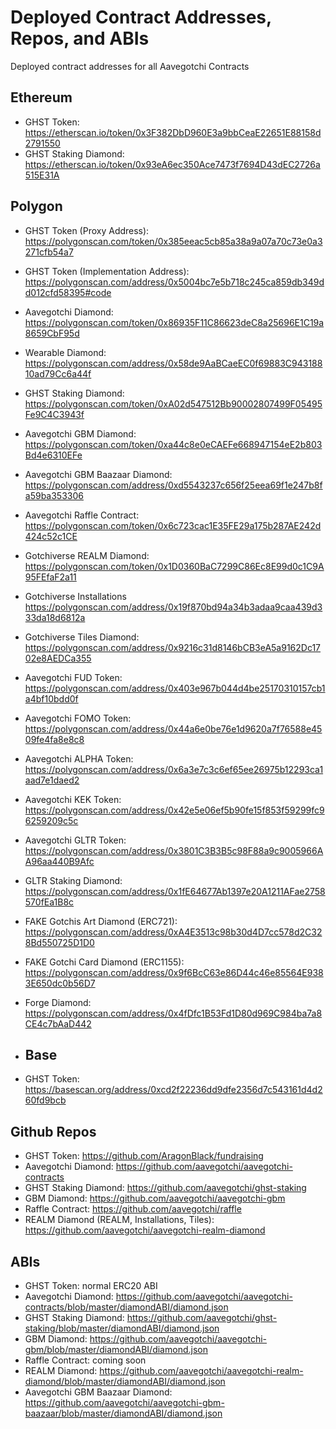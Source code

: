 # Deployed Contract Addresses, Repos, and ABIs
Deployed contract addresses for all Aavegotchi Contracts

## Ethereum

* GHST Token: https://etherscan.io/token/0x3F382DbD960E3a9bbCeaE22651E88158d2791550
* GHST Staking Diamond: https://etherscan.io/token/0x93eA6ec350Ace7473f7694D43dEC2726a515E31A

## Polygon

* GHST Token (Proxy Address): https://polygonscan.com/token/0x385eeac5cb85a38a9a07a70c73e0a3271cfb54a7
* GHST Token (Implementation Address): https://polygonscan.com/address/0x5004bc7e5b718c245ca859db349dd012cfd58395#code
* Aavegotchi Diamond: https://polygonscan.com/token/0x86935F11C86623deC8a25696E1C19a8659CbF95d
* Wearable Diamond: https://polygonscan.com/address/0x58de9AaBCaeEC0f69883C94318810ad79Cc6a44f
* GHST Staking Diamond: https://polygonscan.com/token/0xA02d547512Bb90002807499F05495Fe9C4C3943f
* Aavegotchi GBM Diamond: https://polygonscan.com/token/0xa44c8e0eCAEFe668947154eE2b803Bd4e6310EFe
* Aavegotchi GBM Baazaar Diamond: https://polygonscan.com/address/0xd5543237c656f25eea69f1e247b8fa59ba353306
* Aavegotchi Raffle Contract: https://polygonscan.com/token/0x6c723cac1E35FE29a175b287AE242d424c52c1CE
* Gotchiverse REALM Diamond: https://polygonscan.com/token/0x1D0360BaC7299C86Ec8E99d0c1C9A95FEfaF2a11
* Gotchiverse Installations https://polygonscan.com/address/0x19f870bd94a34b3adaa9caa439d333da18d6812a
* Gotchiverse Tiles Diamond: https://polygonscan.com/address/0x9216c31d8146bCB3eA5a9162Dc1702e8AEDCa355
* Aavegotchi FUD Token: https://polygonscan.com/address/0x403e967b044d4be25170310157cb1a4bf10bdd0f
* Aavegotchi FOMO Token: https://polygonscan.com/address/0x44a6e0be76e1d9620a7f76588e4509fe4fa8e8c8
* Aavegotchi ALPHA Token: https://polygonscan.com/address/0x6a3e7c3c6ef65ee26975b12293ca1aad7e1daed2
* Aavegotchi KEK Token: https://polygonscan.com/address/0x42e5e06ef5b90fe15f853f59299fc96259209c5c
* Aavegotchi GLTR Token: https://polygonscan.com/address/0x3801C3B3B5c98F88a9c9005966AA96aa440B9Afc
* GLTR Staking Diamond: https://polygonscan.com/address/0x1fE64677Ab1397e20A1211AFae2758570fEa1B8c
* FAKE Gotchis Art Diamond (ERC721): https://polygonscan.com/address/0xA4E3513c98b30d4D7cc578d2C328Bd550725D1D0
* FAKE Gotchi Card Diamond (ERC1155): https://polygonscan.com/address/0x9f6BcC63e86D44c46e85564E9383E650dc0b56D7
* Forge Diamond: https://polygonscan.com/address/0x4fDfc1B53Fd1D80d969C984ba7a8CE4c7bAaD442

* ## Base
* GHST Token: https://basescan.org/address/0xcd2f22236dd9dfe2356d7c543161d4d260fd9bcb

## Github Repos

* GHST Token: https://github.com/AragonBlack/fundraising
* Aavegotchi Diamond: https://github.com/aavegotchi/aavegotchi-contracts
* GHST Staking Diamond: https://github.com/aavegotchi/ghst-staking
* GBM Diamond: https://github.com/aavegotchi/aavegotchi-gbm
* Raffle Contract: https://github.com/aavegotchi/raffle
* REALM Diamond (REALM, Installations, Tiles): https://github.com/aavegotchi/aavegotchi-realm-diamond

## ABIs

* GHST Token: normal ERC20 ABI
* Aavegotchi Diamond: https://github.com/aavegotchi/aavegotchi-contracts/blob/master/diamondABI/diamond.json
* GHST Staking Diamond: https://github.com/aavegotchi/ghst-staking/blob/master/diamondABI/diamond.json
* GBM Diamond: https://github.com/aavegotchi/aavegotchi-gbm/blob/master/diamondABI/diamond.json
* Raffle Contract: coming soon
* REALM Diamond: https://github.com/aavegotchi/aavegotchi-realm-diamond/blob/master/diamondABI/diamond.json
* Aavegotchi GBM Baazaar Diamond: https://github.com/aavegotchi/aavegotchi-gbm-baazaar/blob/master/diamondABI/diamond.json

